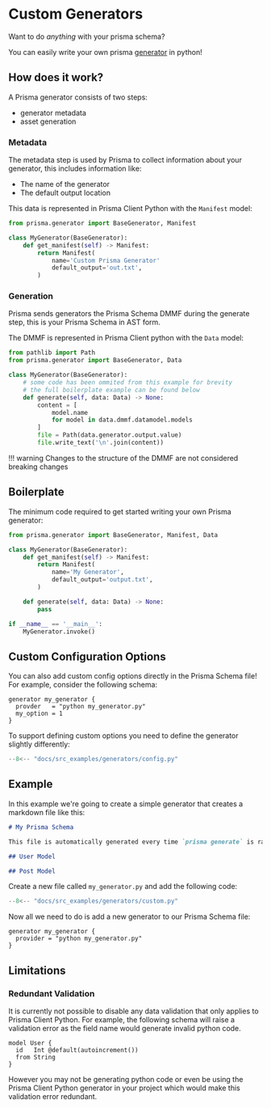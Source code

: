 # Custom Generators

Want to do _anything_ with your prisma schema?

You can easily write your own prisma [generator](https://www.prisma.io/docs/concepts/components/prisma-schema/generators) in python!

## How does it work?

A Prisma generator consists of two steps:

- generator metadata
- asset generation

### Metadata

The metadata step is used by Prisma to collect information about your generator, this includes information like:

- The name of the generator
- The default output location

This data is represented in Prisma Client Python with the `Manifest` model:

```py
from prisma.generator import BaseGenerator, Manifest

class MyGenerator(BaseGenerator):
    def get_manifest(self) -> Manifest:
        return Manifest(
            name='Custom Prisma Generator'
            default_output='out.txt',
        )
```

### Generation

Prisma sends generators the Prisma Schema DMMF during the generate step, this is your Prisma Schema in AST form.

The DMMF is represented in Prisma Client python with the `Data` model:

```py
from pathlib import Path
from prisma.generator import BaseGenerator, Data

class MyGenerator(BaseGenerator):
    # some code has been ommited from this example for brevity
    # the full boilerplate example can be found below
    def generate(self, data: Data) -> None:
        content = [
            model.name
            for model in data.dmmf.datamodel.models
        ]
        file = Path(data.generator.output.value)
        file.write_text('\n'.join(content))
```

!!! warning
    Changes to the structure of the DMMF are not considered breaking changes


## Boilerplate

The minimum code required to get started writing your own Prisma generator:

```py
from prisma.generator import BaseGenerator, Manifest, Data

class MyGenerator(BaseGenerator):
    def get_manifest(self) -> Manifest:
        return Manifest(
            name='My Generator',
            default_output='output.txt',
        )

    def generate(self, data: Data) -> None:
        pass

if __name__ == '__main__':
    MyGenerator.invoke()
```

## Custom Configuration Options

You can also add custom config options directly in the Prisma Schema file! For example, consider the following schema:

```prisma
generator my_generator {
  provder   = "python my_generator.py"
  my_option = 1
}
```

To support defining custom options you need to define the generator slightly differently:

```py
--8<-- "docs/src_examples/generators/config.py"
```

## Example

In this example we're going to create a simple generator that creates a markdown file like this:

```md
# My Prisma Schema

This file is automatically generated every time `prisma generate` is ran.

## User Model

## Post Model
```

Create a new file called `my_generator.py` and add the following code:

```py
--8<-- "docs/src_examples/generators/custom.py"
```

Now all we need to do is add a new generator to our Prisma Schema file:

```prisma
generator my_generator {
  provider = "python my_generator.py"
}
```

## Limitations

### Redundant Validation

It is currently not possible to disable any data validation that only applies to Prisma Client Python. For example, the following schema will raise a validation error as the field name would generate invalid python code.

```prisma
model User {
  id   Int @default(autoincrement())
  from String
}
```

However you may not be generating python code or even be using the Prisma Client Python generator in your project which would make this validation error redundant.
